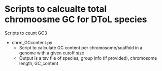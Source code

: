 # Scripts to calcualte total chromoosme GC for DToL species
Scripts to count GC3

* chrm_GCcontent.py 
  * Script to calculate GC content per chromosome/scaffold in a genome with a given cutoff size
  * Output is a tsv file of species, group info (if provided), chromosome length, GC_content
